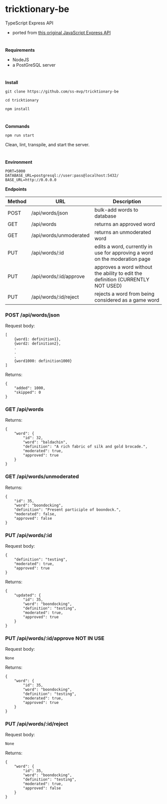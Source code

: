 # tricktionary-be

TypeScript Express API
- ported from [this original JavaScript Express API](https://github.com/christiano39/trictionary_be)

#

**Requirements**

- NodeJS
- a PostGreSQL server

#

**Install**


    git clone https://github.com/ss-mvp/tricktionary-be

    cd tricktionary

    npm install

#

**Commands**

    npm run start

Clean, lint, transpile, and start the server.

#

**Environment**

    PORT=5000
    DATABASE_URL=postgresql://user:pass@localhost:5432/
    BASE_URL=http://0.0.0.0


**Endpoints**

|Method | URL | Description |
|-------|-----|-------------|
| POST  | /api/words/json | bulk-add words to database |
| GET   | /api/words | returns an approved word |
| GET | /api/words/unmoderated | returns an unmoderated word |
| PUT | /api/words/:id | edits a word, currently in use for approving a word on the moderation page |
| PUT | /api/words/:id/approve | approves a word without the ability to edit the definition (CURRENTLY NOT USED) |
| PUT | /api/words/:id/reject | rejects a word from being considered as a game word |
### POST /api/words/json
Request body:
```
[
    {word1: definition1},
    {word2: definition2},
    .
    .
    .
    {word1000: definition1000}
]
```
Returns:
```
{
    "added": 1000,
    "skipped": 0
}
```

### GET /api/words
Returns:
```
{
    "word": {
        "id": 32,
        "word": "baldachin",
        "definition": "A rich fabric of silk and gold brocade.",
        "moderated": true,
        "approved": true
    }
}
```

### GET /api/words/unmoderated
Returns:
```
{
    "id": 35,
    "word": "boondocking",
    "definition": "Present participle of boondock.",
    "moderated": false,
    "approved": false
}
```

### PUT /api/words/:id
Request body:
```
{
    "definition": "testing",
    "moderated": true,
    "approved": true
}
```
Returns:
```
{
    "updated": {
        "id": 35,
        "word": "boondocking",
        "definition": "testing",
        "moderated": true,
        "approved": true
    }
}
```

### PUT /api/words/:id/approve NOT IN USE
Request body:
```
None
```
Returns:
```
{
    "word": {
        "id": 35,
        "word": "boondocking",
        "definition": "testing",
        "moderated": true,
        "approved": true
    }
}
```

### PUT /api/words/:id/reject
Request body:
```
None
```
Returns:
```
{
    "word": {
        "id": 35,
        "word": "boondocking",
        "definition": "testing",
        "moderated": true,
        "approved": false
    }
}
```